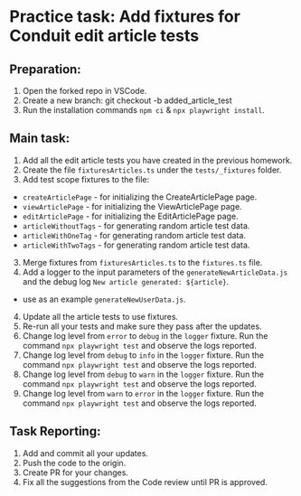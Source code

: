 # Practice task: Add fixtures for Conduit edit article tests

## Preparation:
1. Open the forked repo in VSCode.
2. Create a new branch: git checkout -b added_article_test
3. Run the installation commands `npm ci` & `npx playwright install`.

## Main task:
1. Add all the edit article tests you have created in the previous homework.
2. Create the file `fixturesArticles.ts` under the `tests/_fixtures` folder.
3. Add test scope fixtures to the file:
- `createArticlePage` - for initializing the CreateArticlePage page.
- `viewArticlePage` - for initializing the ViewArticlePage page.
- `editArticlePage` - for initializing the EditArticlePage page.
- `articleWithoutTags` - for generating random article test data.
- `articleWithOneTag` - for generating random article test data.
- `articleWithTwoTags` - for generating random article test data.
3. Merge fixtures from `fixturesArticles.ts` to the `fixtures.ts` file.
4. Add a logger to the input parameters of the `generateNewArticleData.js` and the debug log `New article generated: ${article}`.
- use as an example `generateNewUserData.js`.
4. Update all the article tests to use fixtures.
5. Re-run all your tests and make sure they pass after the updates.
6. Change log level from `error` to `debug` in the `logger` fixture. Run the command `npx playwright test` and observe the logs reported. 
7. Change log level from `debug` to `info` in the `logger` fixture. Run the command `npx playwright test` and observe the logs reported. 
8. Change log level from `debug` to `warn` in the `logger` fixture. Run the command `npx playwright test` and observe the logs reported. 
9. Change log level from `warn` to `error` in the `logger` fixture. Run the command `npx playwright test` and observe the logs reported. 

## Task Reporting: 
1. Add and commit all your updates. 
2. Push the code to the origin.
3. Create PR for your changes. 
4. Fix all the suggestions from the Code review until PR is approved.  

